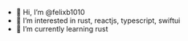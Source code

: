 - 👋 Hi, I’m @felixb1010
- 👀 I’m interested in rust, reactjs, typescript, swiftui
- 🌱 I’m currently learning rust
